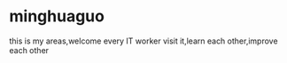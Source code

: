 minghuaguo
==========

this is my areas,welcome every IT worker visit it,learn each other,improve each other
